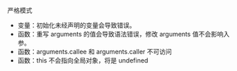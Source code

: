 严格模式

- 变量：初始化未经声明的变量会导致错误。
- 函数：重写 arguments 的值会导致语法错误，修改 arguments 值不会影响入参。
- 函数：arguments.callee 和 arguments.caller 不可访问
- 函数：this 不会指向全局对象，将是 undefined